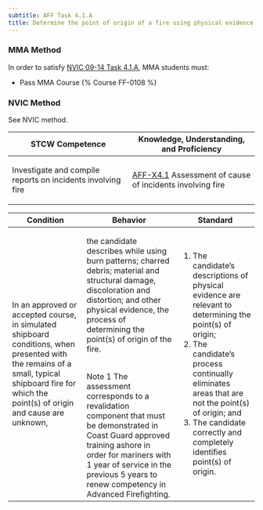 ```yaml
---
subtitle: AFF Task 4.1.A 
title: Determine the point of origin of a fire using physical evidence
---
```



### MMA Method

In order to satisfy  [NVIC 09-14  Task  4.1.A](/stcw23/assets/images/nvic-09-14.pdf), MMA students must:

* Pass MMA Course {% Course FF-0108 %}


### NVIC Method

<a onclick="togglevisibility('nvic_methods')" >See NVIC method.</a>

<div id='nvic_methods' class='hide'>

<table>
<thead>
<tr>
<th class='forty'> STCW Competence </th>
<th class='sixty'> Knowledge, Understanding, and Proficiency </th>
</tr>
</thead>




<tbody>
<tr><td markdown='1'>

Investigate and compile reports on incidents involving fire

</td><td markdown='1'>

[AFF-X4.1](../../tables/63.html#AFF-X4.1) Assessment of cause of incidents involving fire

</td></tr>


</tbody>
</table>


<table>
<thead>
<tr><th class='twenty'>  Condition </th><th class='twenty'> Behavior </th><th  class='sixty'>Standard </th></tr>
</thead>
<tbody >



<tr><td markdown='1'>

In an approved or accepted course, in simulated shipboard conditions, when presented with the remains of a small, typical shipboard fire for which the point(s) of origin and cause are unknown,

</td><td markdown='1'>

the candidate describes while using burn patterns; charred debris; material and structural damage, discoloration and distortion; and other physical evidence, the process of determining the point(s) of origin of the fire.

<br>

<div class="tooltip">Note 1
<span class="tooltiptext">
The assessment corresponds to a revalidation component that must be demonstrated in Coast Guard approved training ashore in order for mariners with 1 year of service in the previous 5 years to renew competency in Advanced Firefighting.
</span>
</div>


</td><td markdown='1'>

1. The candidate’s descriptions of physical evidence are relevant to determining the point(s) of origin;
2. The candidate’s process continually eliminates areas that are not the point(s) of origin; and
3. The candidate correctly and completely identifies point(s) of origin.

</td></tr>
</tbody>
</table>
</div>
